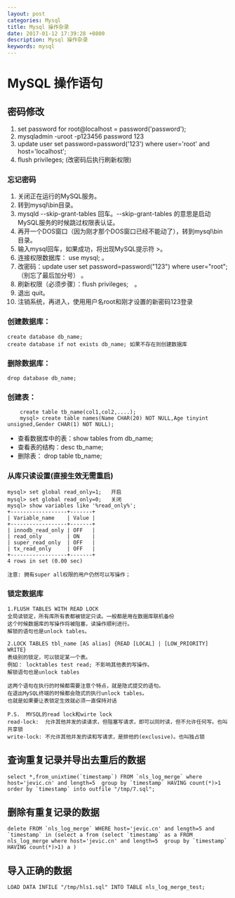 ```yaml
---
layout: post
categories: Mysql
title: Mysql 操作杂录
date: 2017-01-12 17:39:28 +0800
description: Mysql 操作杂录
keywords: mysql
---
```


# MySQL 操作语句
## 密码修改
1. set password for root@localhost = password('password');
2. mysqladmin -uroot -p123456 password 123 
3. update user set password=password('123') where user='root' and host='localhost'; 
4. flush privileges; (改密码后执行刷新权限)

### 忘记密码
1. 关闭正在运行的MySQL服务。 
2. 转到mysql\bin目录。 
3. mysqld --skip-grant-tables 回车。--skip-grant-tables 的意思是启动MySQL服务的时候跳过权限表认证。 
4. 再开一个DOS窗口（因为刚才那个DOS窗口已经不能动了），转到mysql\bin目录。 
5. 输入mysql回车，如果成功，将出现MySQL提示符 >。 
6. 连接权限数据库： use mysql; 。 
6. 改密码：update user set password=password("123") where user="root";（别忘了最后加分号） 。 
7. 刷新权限（必须步骤）：flush privileges;　。 
8. 退出 quit。 
9. 注销系统，再进入，使用用户名root和刚才设置的新密码123登录


### 创建数据库：
    create database db_name;
    create database if not exists db_name; 如果不存在则创建数据库
### 删除数据库：
    drop database db_name; 
### 创建表：
```
    create table tb_name(col1,col2,....);
    mysql> create table names(Name CHAR(20) NOT NULL,Age tinyint unsigned,Gender CHAR(1) NOT NULL);
```

- 查看数据库中的表：show tables from db_name;
- 查看表的结构：desc tb_name;
- 删除表： drop table tb_name;

### 从库只读设置(直接生效无需重启)

```
mysql> set global read_only=1;   开启
mysql> set global read_only=0;   关闭
mysql> show variables like '%read_only%';
+------------------+-------+
| Variable_name    | Value |
+------------------+-------+
| innodb_read_only | OFF   |
| read_only        | ON    |
| super_read_only  | OFF   |
| tx_read_only     | OFF   |
+------------------+-------+
4 rows in set (0.00 sec)

注意: 拥有super all权限的用户仍然可以写操作；

```
### 锁定数据库
```
1.FLUSH TABLES WITH READ LOCK
全局读锁定，所有库所有表都被锁定只读。一般都是用在数据库联机备份
这个时候数据库的写操作将被阻塞，读操作顺利进行。
解锁的语句也是unlock tables。

2.LOCK TABLES tbl_name [AS alias] {READ [LOCAL] | [LOW_PRIORITY] WRITE}
表级别的锁定，可以锁定某一个表。
例如： locktables test read; 不影响其他表的写操作。
解锁语句也是unlock tables

这两个语句在执行的时候都需要注意个特点，就是隐式提交的语句。
在退出MySQL终端的时候都会隐式的执行unlock tables。
也就是如果要让表锁定生效就必须一直保持对话

P.S.  MYSQL的read lock和wirte lock
read-lock:  允许其他并发的读请求，但阻塞写请求，即可以同时读，但不允许任何写。也叫共享锁
write-lock: 不允许其他并发的读和写请求，是排他的(exclusive)。也叫独占锁

```



## 查询重复记录并导出去重后的数据
```
select *,from_unixtime(`timestamp`) FROM `nls_log_merge` where host='jevic.cn' and length=5  group by `timestamp` HAVING count(*)>1 order by `timestamp` into outfile "/tmp/7.sql";
```
## 删除有重复记录的数据
```
delete FROM `nls_log_merge` WHERE host='jevic.cn' and length=5 and `timestamp` in (select a from (select `timestamp` as a FROM nls_log_merge where host='jevic.cn' and length=5  group by `timestamp` HAVING count(*)>1) a )
``` 
## 导入正确的数据
```
LOAD DATA INFILE "/tmp/hls1.sql" INTO TABLE nls_log_merge_test;
```



